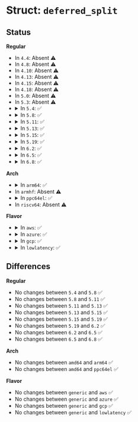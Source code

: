 # Struct: <code>deferred_split</code>

## Status
<b>Regular</b>
<ul>
<li>
In <code>4.4</code>: Absent ⚠️
</li>
<li>
In <code>4.8</code>: Absent ⚠️
</li>
<li>
In <code>4.10</code>: Absent ⚠️
</li>
<li>
In <code>4.13</code>: Absent ⚠️
</li>
<li>
In <code>4.15</code>: Absent ⚠️
</li>
<li>
In <code>4.18</code>: Absent ⚠️
</li>
<li>
In <code>5.0</code>: Absent ⚠️
</li>
<li>
In <code>5.3</code>: Absent ⚠️
</li>
<li>
<details>
<summary>In <code>5.4</code>: ✅</summary>

```c
struct deferred_split {
    spinlock_t split_queue_lock;
    struct list_head split_queue;
    long unsigned int split_queue_len;
};
```
</details>
</li>
<li>
<details>
<summary>In <code>5.8</code>: ✅</summary>

```c
struct deferred_split {
    spinlock_t split_queue_lock;
    struct list_head split_queue;
    long unsigned int split_queue_len;
};
```
</details>
</li>
<li>
<details>
<summary>In <code>5.11</code>: ✅</summary>

```c
struct deferred_split {
    spinlock_t split_queue_lock;
    struct list_head split_queue;
    long unsigned int split_queue_len;
};
```
</details>
</li>
<li>
<details>
<summary>In <code>5.13</code>: ✅</summary>

```c
struct deferred_split {
    spinlock_t split_queue_lock;
    struct list_head split_queue;
    long unsigned int split_queue_len;
};
```
</details>
</li>
<li>
<details>
<summary>In <code>5.15</code>: ✅</summary>

```c
struct deferred_split {
    spinlock_t split_queue_lock;
    struct list_head split_queue;
    long unsigned int split_queue_len;
};
```
</details>
</li>
<li>
<details>
<summary>In <code>5.19</code>: ✅</summary>

```c
struct deferred_split {
    spinlock_t split_queue_lock;
    struct list_head split_queue;
    long unsigned int split_queue_len;
};
```
</details>
</li>
<li>
<details>
<summary>In <code>6.2</code>: ✅</summary>

```c
struct deferred_split {
    spinlock_t split_queue_lock;
    struct list_head split_queue;
    long unsigned int split_queue_len;
};
```
</details>
</li>
<li>
<details>
<summary>In <code>6.5</code>: ✅</summary>

```c
struct deferred_split {
    spinlock_t split_queue_lock;
    struct list_head split_queue;
    long unsigned int split_queue_len;
};
```
</details>
</li>
<li>
<details>
<summary>In <code>6.8</code>: ✅</summary>

```c
struct deferred_split {
    spinlock_t split_queue_lock;
    struct list_head split_queue;
    long unsigned int split_queue_len;
};
```
</details>
</li>
</ul>
<b>Arch</b>
<ul>
<li>
<details>
<summary>In <code>arm64</code>: ✅</summary>

```c
struct deferred_split {
    spinlock_t split_queue_lock;
    struct list_head split_queue;
    long unsigned int split_queue_len;
};
```
</details>
</li>
<li>
In <code>armhf</code>: Absent ⚠️
</li>
<li>
<details>
<summary>In <code>ppc64el</code>: ✅</summary>

```c
struct deferred_split {
    spinlock_t split_queue_lock;
    struct list_head split_queue;
    long unsigned int split_queue_len;
};
```
</details>
</li>
<li>
In <code>riscv64</code>: Absent ⚠️
</li>
</ul>
<b>Flavor</b>
<ul>
<li>
<details>
<summary>In <code>aws</code>: ✅</summary>

```c
struct deferred_split {
    spinlock_t split_queue_lock;
    struct list_head split_queue;
    long unsigned int split_queue_len;
};
```
</details>
</li>
<li>
<details>
<summary>In <code>azure</code>: ✅</summary>

```c
struct deferred_split {
    spinlock_t split_queue_lock;
    struct list_head split_queue;
    long unsigned int split_queue_len;
};
```
</details>
</li>
<li>
<details>
<summary>In <code>gcp</code>: ✅</summary>

```c
struct deferred_split {
    spinlock_t split_queue_lock;
    struct list_head split_queue;
    long unsigned int split_queue_len;
};
```
</details>
</li>
<li>
<details>
<summary>In <code>lowlatency</code>: ✅</summary>

```c
struct deferred_split {
    spinlock_t split_queue_lock;
    struct list_head split_queue;
    long unsigned int split_queue_len;
};
```
</details>
</li>
</ul>

## Differences
<b>Regular</b>
<ul>
<li>
No changes between <code>5.4</code> and <code>5.8</code> ✅
</li>
<li>
No changes between <code>5.8</code> and <code>5.11</code> ✅
</li>
<li>
No changes between <code>5.11</code> and <code>5.13</code> ✅
</li>
<li>
No changes between <code>5.13</code> and <code>5.15</code> ✅
</li>
<li>
No changes between <code>5.15</code> and <code>5.19</code> ✅
</li>
<li>
No changes between <code>5.19</code> and <code>6.2</code> ✅
</li>
<li>
No changes between <code>6.2</code> and <code>6.5</code> ✅
</li>
<li>
No changes between <code>6.5</code> and <code>6.8</code> ✅
</li>
</ul>
<b>Arch</b>
<ul>
<li>
No changes between <code>amd64</code> and <code>arm64</code> ✅
</li>
<li>
No changes between <code>amd64</code> and <code>ppc64el</code> ✅
</li>
</ul>
<b>Flavor</b>
<ul>
<li>
No changes between <code>generic</code> and <code>aws</code> ✅
</li>
<li>
No changes between <code>generic</code> and <code>azure</code> ✅
</li>
<li>
No changes between <code>generic</code> and <code>gcp</code> ✅
</li>
<li>
No changes between <code>generic</code> and <code>lowlatency</code> ✅
</li>
</ul>
